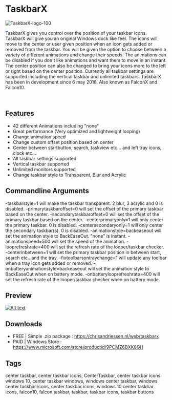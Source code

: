 
# TaskbarX


![TaskbarX-logo-100](https://user-images.githubusercontent.com/50437199/79128815-6a50a500-7da4-11ea-8095-34890486a76f.png)  
  
TaskbarX gives you control over the position of your taskbar icons.
TaskbarX will give you an original Windows dock like feel. The icons will move to the center or user given position when an icon gets added or removed from the taskbar. You will be given the option to choose between a variety of different animations and change their speeds. The animations can be disabled if you don't like animations and want them to move in an instant. The center position can also be changed to bring your icons more to the left or right based on the center position. Currently all taskbar settings are supported including the vertical taskbar and unlimited taskbars.
TaskbarX has been in development since 6 may 2018. Also known as FalconX and Falcon10.

&nbsp;


## Features

- 42 different Animations including "none"
- Great performance (Very optimized and lightweight looping)
- Change animation speed
- Change custom offset position based on center
- Center between startbutton, search, taskview etc... and left tray icons, clock etc...
- All taskbar settings supported
- Vertical taskbar supported
- Unlimited monitors supported
- Change taskbar style to Transparent, Blur and Acrylic

## Commandline Arguments

-taskbarstyle=1 will make the taskbar transparent. 2 blur, 3 acrylic and 0 is disabled.
-primarytaskbaroffset=0 will set the offset of the primary taskbar based on the center.
-secondarytaskbaroffset=0 will set the offset of the primary taskbar based on the center.
-centerprimaryonly=1 will only center the primary taskbar. 0 is disabled.
-centersecondaryonly=1 will only center the secondary taskbar(s). 0 is disabled.
-animationstyle=backeaseout will set the animation style to BackEaseOut. "none" is instant.
-animationspeed=500 will set the speed of the animation.
-looprefreshrate=400 will set the refresh rate of the looper/taskbar checker.
-centerinbetween=1 will set the primary taskbar position in between start, search etc.. and the tray.
-fixtoolbarsontraychange=1 will update any toolbar when a tray icon gets added or removed.
-onbatteryanimationstyle=backeaseout will set the animation style to BackEaseOut when on battery mode.
-onbatterylooprefreshrate=400 will set the refresh rate of the looper/taskbar checker when on battery mode.

## Preview
 
[![Alt text](https://user-images.githubusercontent.com/50437199/79141058-55324100-7db9-11ea-87b2-04f4c4cab5b0.png)](https://youtu.be/oqA3BDt-GqY) 

## Downloads

- FREE | Simple .zip package : https://chrisandriessen.nl/web/taskbarx 
- PAID | Windows Store : https://www.microsoft.com/store/productid/9PCMZ6BXK8GH

## Tags
center taskbar, center taskbar icons, CenterTaskbar, center taskbar icons windows 10, center taskbar windows, windows center taskbar, windows center taskbar icons, center taskbar icons, windows 10 center taskbar icons, falcon10, falcon taskbar, taskbar, taskbar icons, taskbar buttons
